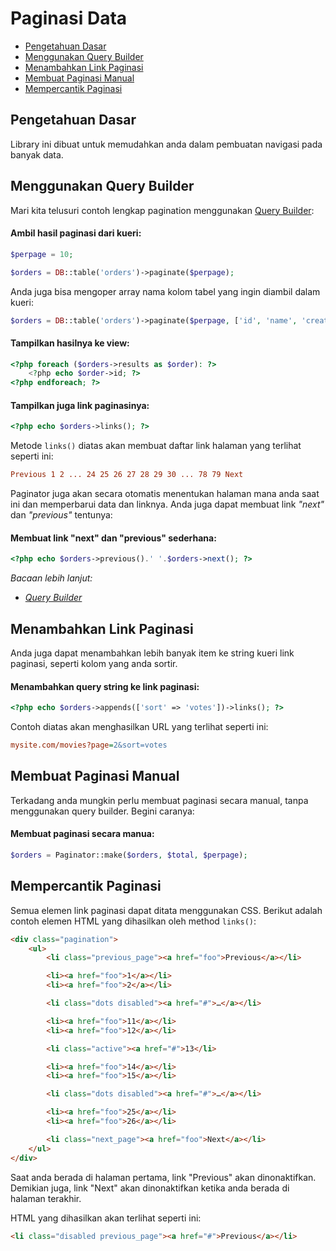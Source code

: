 # Paginasi Data

<!-- MarkdownTOC autolink="true" autoanchor="true" levels="2,3" bracket="round" lowercase="only_ascii" -->

-   [Pengetahuan Dasar](#pengetahuan-dasar)
-   [Menggunakan Query Builder](#menggunakan-query-builder)
-   [Menambahkan Link Paginasi](#menambahkan-link-paginasi)
-   [Membuat Paginasi Manual](#membuat-paginasi-manual)
-   [Mempercantik Paginasi](#mempercantik-paginasi)

<!-- /MarkdownTOC -->

<a id="pengetahuan-dasar"></a>

## Pengetahuan Dasar

Library ini dibuat untuk memudahkan anda dalam pembuatan navigasi pada banyak data.

<a id="menggunakan-query-builder"></a>

## Menggunakan Query Builder

Mari kita telusuri contoh lengkap pagination menggunakan [Query Builder](/docs/en/database/magic):

#### Ambil hasil paginasi dari kueri:

```php
$perpage = 10;

$orders = DB::table('orders')->paginate($perpage);
```

Anda juga bisa mengoper array nama kolom tabel yang ingin diambil dalam kueri:

```php
$orders = DB::table('orders')->paginate($perpage, ['id', 'name', 'created_at']);
```

#### Tampilkan hasilnya ke view:

```php
<?php foreach ($orders->results as $order): ?>
	<?php echo $order->id; ?>
<?php endforeach; ?>
```

#### Tampilkan juga link paginasinya:

```php
<?php echo $orders->links(); ?>
```

Metode `links()` diatas akan membuat daftar link halaman yang terlihat seperti ini:

```ini
Previous 1 2 ... 24 25 26 27 28 29 30 ... 78 79 Next
```

Paginator juga akan secara otomatis menentukan halaman mana anda saat ini dan memperbarui data
dan linknya. Anda juga dapat membuat link _"next"_ dan _"previous"_ tentunya:

#### Membuat link "next" dan "previous" sederhana:

```php
<?php echo $orders->previous().' '.$orders->next(); ?>
```

_Bacaan lebih lanjut:_

-   _[Query Builder](/docs/en/database/magic)_

<a id="menambahkan-link-paginasi"></a>

## Menambahkan Link Paginasi

Anda juga dapat menambahkan lebih banyak item ke string kueri link paginasi, seperti
kolom yang anda sortir.

#### Menambahkan query string ke link paginasi:

```php
<?php echo $orders->appends(['sort' => 'votes'])->links(); ?>
```

Contoh diatas akan menghasilkan URL yang terlihat seperti ini:

```ini
mysite.com/movies?page=2&sort=votes
```

<a id="membuat-paginasi-manual"></a>

## Membuat Paginasi Manual

Terkadang anda mungkin perlu membuat paginasi secara manual, tanpa menggunakan query builder.
Begini caranya:

#### Membuat paginasi secara manua:

```php
$orders = Paginator::make($orders, $total, $perpage);
```

<a id="mempercantik-paginasi"></a>

## Mempercantik Paginasi

Semua elemen link paginasi dapat ditata menggunakan CSS. Berikut adalah contoh elemen HTML
yang dihasilkan oleh method `links()`:

```html
<div class="pagination">
	<ul>
		<li class="previous_page"><a href="foo">Previous</a></li>

		<li><a href="foo">1</a></li>
		<li><a href="foo">2</a></li>

		<li class="dots disabled"><a href="#">…</a></li>

		<li><a href="foo">11</a></li>
		<li><a href="foo">12</a></li>

		<li class="active"><a href="#">13</li>

		<li><a href="foo">14</a></li>
		<li><a href="foo">15</a></li>

		<li class="dots disabled"><a href="#">…</a></li>

		<li><a href="foo">25</a></li>
		<li><a href="foo">26</a></li>

		<li class="next_page"><a href="foo">Next</a></li>
	</ul>
</div>
```

Saat anda berada di halaman pertama, link "Previous" akan dinonaktifkan. Demikian juga,
link "Next" akan dinonaktifkan ketika anda berada di halaman terakhir.

HTML yang dihasilkan akan terlihat seperti ini:

```html
<li class="disabled previous_page"><a href="#">Previous</a></li>
```
